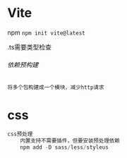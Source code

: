# Vite
npm
	`npm init vite@latest` 

.ts需要类型检查

###### 依赖预构建
	将多个包构建成一个模块，减少http请求


# css
```js
css预处理
	内置支持不需要插件，但要安装预处理依赖
	npm add -D sass/less/styleus
```
